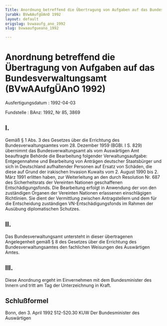 ```yaml
---
Title: Anordnung betreffend die Übertragung von Aufgaben auf das Bundesverwaltungsamt
jurabk: BVwAAufgÜAnO 1992
layout: default
origslug: bvwaaufg_ano_1992
slug: bvwaaufgueano_1992

---
```


# Anordnung betreffend die Übertragung von Aufgaben auf das Bundesverwaltungsamt (BVwAAufgÜAnO 1992)

Ausfertigungsdatum
:   1992-04-03

Fundstelle
:   BAnz: 1992, Nr 85, 3869



## I.

Gemäß § 1 Abs. 3 des Gesetzes über die Errichtung des Bundesverwaltungsamtes vom 28. Dezember 1959 (BGBl. I S. 829) übernimmt das Bundesverwaltungsamt als vom Auswärtigen Amt beauftragte Behörde die Bearbeitung folgender Verwaltungsaufgabe:
Entgegennahme und Bearbeitung von Anträgen deutscher Staatsbürger und sich in Deutschland aufhaltender Personen auf Ersatz von Schäden, die diese auf Grund der irakischen Invasion Kuwaits vom 2. August 1990 bis 2. März 1991 erlitten haben, zur Weiterleitung an den durch Resolution Nr. 687 des Sicherheitsrats der Vereinten Nationen geschaffenen Entschädigungsfonds. Die Bearbeitung erfolgt in Anwendung der von den zuständigen Organen der Vereinten Nationen erlassenen einschlägigen Richtlinien. Sie dient der Vermittlung zwischen Antragstellern und dem für die Entscheidung zuständigen VN-Entschädigungsfonds im Rahmen der Ausübung diplomatischen Schutzes.


## II.

Das Bundesverwaltungsamt untersteht in dieser übertragenen Angelegenheit gemäß § 8 des Gesetzes über die Errichtung des Bundesverwaltungsamtes den fachlichen Weisungen des Auswärtigen Amtes.


## III.

Diese Anordnung ergeht im Einvernehmen mit dem Bundesminister des Innern und tritt am Tag der Unterzeichnung in Kraft.


## Schlußformel

Bonn, den 3. April 1992
512-520.30 KUW
Der Bundesminister des Auswärtigen

